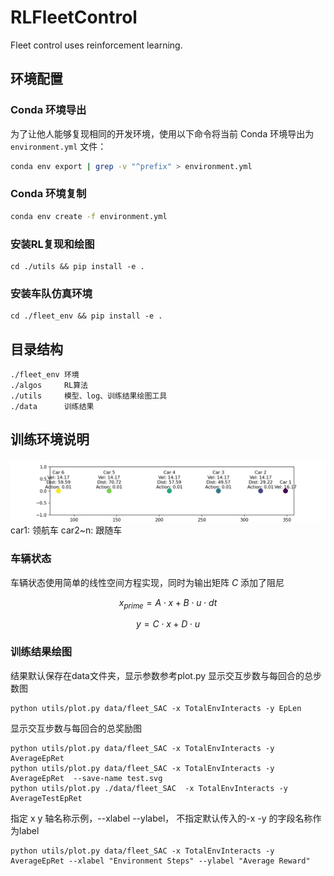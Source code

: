 # RLFleetControl

Fleet control uses reinforcement learning.

## 环境配置
### Conda 环境导出
为了让他人能够复现相同的开发环境，使用以下命令将当前 Conda 环境导出为 `environment.yml` 文件：
```bash
conda env export | grep -v "^prefix" > environment.yml
```
### Conda 环境复制
```bash
conda env create -f environment.yml
```
### 安装RL复现和绘图
    cd ./utils && pip install -e .
### 安装车队仿真环境
    cd ./fleet_env && pip install -e .

## 目录结构
    ./fleet_env 环境
    ./algos     RL算法
    ./utils     模型、log、训练结果绘图工具
    ./data      训练结果


## 训练环境说明
![render](./assets/render.png "可选的标题")
car1: 领航车
car2~n: 跟随车

### 车辆状态
车辆状态使用简单的线性空间方程实现，同时为输出矩阵 $C$ 添加了阻尼

$$x_{prime} = A \cdot x + B \cdot u \cdot dt$$

$$y = C \cdot x + D \cdot u$$


### 训练结果绘图
结果默认保存在data文件夹，显示参数参考plot.py
显示交互步数与每回合的总步数图

    python utils/plot.py data/fleet_SAC -x TotalEnvInteracts -y EpLen

显示交互步数与每回合的总奖励图
    
    python utils/plot.py data/fleet_SAC -x TotalEnvInteracts -y AverageEpRet
    python utils/plot.py data/fleet_SAC -x TotalEnvInteracts -y AverageEpRet  --save-name test.svg
    python utils/plot.py ./data/fleet_SAC  -x TotalEnvInteracts -y  AverageTestEpRet 
    
指定 x y 轴名称示例，--xlabel --ylabel， 不指定默认传入的-x -y 的字段名称作为label

    python utils/plot.py data/fleet_SAC -x TotalEnvInteracts -y AverageEpRet --xlabel "Environment Steps" --ylabel "Average Reward"